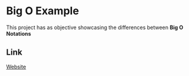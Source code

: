 # Big O Example

This project has as objective showcasing the differences between **Big O Notations**


## Link

[Website](https://big-o.deno.dev)